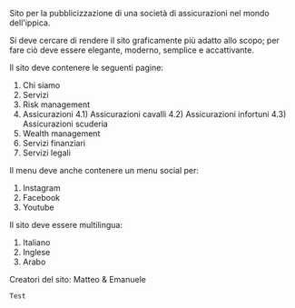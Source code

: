 Sito per la pubblicizzazione di una società di assicurazioni nel mondo dell'ippica.

Si deve cercare di rendere il sito graficamente più adatto allo scopo; per fare ciò deve essere elegante, moderno, semplice e accattivante.

Il sito deve contenere le seguenti pagine:

1) Chi siamo
2) Servizi
3) Risk management
4) Assicurazioni
   4.1) Assicurazioni cavalli
   4.2) Assicurazioni infortuni
   4.3) Assicurazioni scuderia
5) Wealth management
6) Servizi finanziari
7) Servizi legali

Il menu deve anche contenere un menu social per:

1) Instagram
2) Facebook
3) Youtube

Il sito deve essere multilingua:

1) Italiano
2) Inglese
3) Arabo


Creatori del sito: Matteo & Emanuele
```
Test
